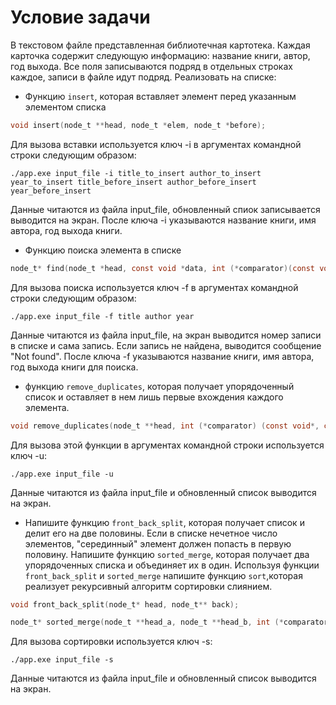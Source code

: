 # Условие задачи
В текстовом файле представленная библиотечная картотека. Каждая карточка содержит следующую информацию: название книги, автор, год выхода. Все поля записываются подряд в отдельных строках каждое, записи в файле идут подряд.
Реализовать на списке:
- Функцию ```insert```, которая вставляет элемент перед указанным элементом списка
```c
void insert(node_t **head, node_t *elem, node_t *before);
```
Для вызова вставки используется ключ -i в аргументах командной строки следующим образом:
```
./app.exe input_file -i title_to_insert author_to_insert year_to_insert title_before_insert author_before_insert year_before_insert
```
Данные читаются из файла input_file, обновленный спиок записывается выводится на экран. После ключа -i указываются название книги, имя автора, год выхода книги.
- Функцию поиска элемента в списке
```c
node_t* find(node_t *head, const void *data, int (*comparator)(const void*, const void *));
```
Для вызова поиска используется ключ -f в аргументах командной строки следующим образом:
```
./app.exe input_file -f title author year
```
Данные читаются из файла input_file, на экран выводится номер записи в списке и сама запись. Если запись не найдена, выводится сообщение "Not found". После ключа -f указываются название книги, имя автора, год выхода книги для поиска.
- функцию ```remove_duplicates```, которая получает упорядоченный список и оставляет в нем лишь первые вхождения каждого элемента.
```c
void remove_duplicates(node_t **head, int (*comparator) (const void*, const void*));
```
Для вызова этой функции в аргументах командной строки используется ключ -u:
```
./app.exe input_file -u
```
Данные читаются из файла input_file и обновленный список выводится на экран.
- Напишите функцию ```front_back_split```, которая получает список и делит его на две половины. Если в списке нечетное число элементов, "серединный" элемент должен попасть в первую половину. Напишите функцию ```sorted_merge```, которая получает два упорядоченных списка и объединяет их в один. Используя функции ```front_back_split``` и ```sorted_merge``` напишите функцию ```sort```,которая реализует рекурсивный алгоритм сортировки слиянием.
```c
void front_back_split(node_t* head, node_t** back);

node_t* sorted_merge(node_t **head_a, node_t **head_b, int (*comparator)(const void *, const void *));
```
Для вызова сортировки используется ключ -s:
```
./app.exe input_file -s
```
Данные читаются из файла input_file и обновленный список выводится на экран.

